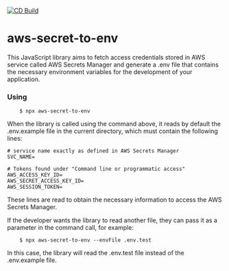 [![CD Build](https://github.com/jhomarolo/aws-secret-to-env/actions/workflows/cd.yml/badge.svg?branch=main)](https://github.com/jhomarolo/aws-secret-to-env/actions/workflows/cd.yml)

# aws-secret-to-env

This JavaScript library aims to fetch access credentials stored in AWS service called AWS Secrets Manager and generate a .env file that contains the necessary environment variables for the development of your application.

### Using

```
    $ npx aws-secret-to-env
```

When the library is called using the command above, it reads by default the .env.example file in the current directory, which must contain the following lines:

```env
# service name exactly as defined in AWS Secrets Manager
SVC_NAME=

# Tokens found under "Command line or programmatic access"
AWS_ACCESS_KEY_ID=
AWS_SECRET_ACCESS_KEY_ID=
AWS_SESSION_TOKEN=
```

These lines are read to obtain the necessary information to access the AWS Secrets Manager.

If the developer wants the library to read another file, they can pass it as a parameter in the command call, for example:

```
    $ npx aws-secret-to-env --envFile .env.test
```

In this case, the library will read the .env.test file instead of the .env.example file.
